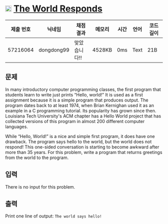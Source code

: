 # <img width="20px"  src="https://d2gd6pc034wcta.cloudfront.net/tier/1.svg" class="solvedac-tier"> [The World Responds](https://www.acmicpc.net/problem/23234) 

| 제출 번호 | 닉네임 | 채점 결과 | 메모리 | 시간 | 언어 | 코드 길이 |
|---|---|---|---|---|---|---|
|57216064|dongdong99|맞았습니다!! |4528KB|0ms|Text|21B|

## 문제
<p>In many introductory computer programming classes, the first program that students learn to write just prints “Hello, world!” It is used as a first assignment because it is a simple program that produces output. The program dates back to at least 1974, when Brian Kernighan used it as an example in a C programming tutorial. Its popularity has grown since then. Louisiana Tech University's ACM chapter has a Hello World project that has collected versions of this program in almost 200 different computer languages.</p>

<p>While “Hello, World!” is a nice and simple first program, it does have one drawback. The program says hello to the world, but the world does not respond! This one-sided conversation is starting to become awkward after more than 35 years. For this problem, write a program that returns greetings from the world to the program.</p>

## 입력
<p>There is no input for this problem.</p>

## 출력
<p>Print one line of output: <code>The world says hello!</code></p>

